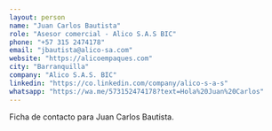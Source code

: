 ```yaml
---
layout: person
name: "Juan Carlos Bautista"
role: "Asesor comercial - Alico S.A.S BIC"
phone: "+57 315 2474178"
email: "jbautista@alico-sa.com"
website: "https://alicoempaques.com"
city: "Barranquilla"
company: "Alico S.A.S. BIC"
linkedin: "https://co.linkedin.com/company/alico-s-a-s"
whatsapp: "https://wa.me/573152474178?text=Hola%20Juan%20Carlos"
---
```


Ficha de contacto para Juan Carlos Bautista.